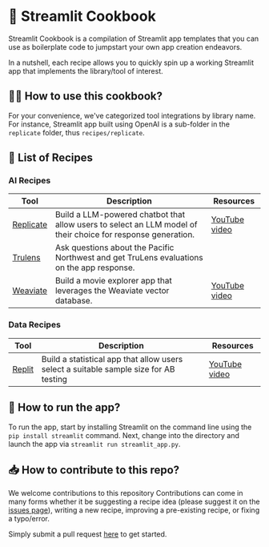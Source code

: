 # 📖 Streamlit Cookbook

Streamlit Cookbook is a compilation of Streamlit app templates that you can use as boilerplate code to jumpstart your own app creation endeavors.

In a nutshell, each recipe allows you to quickly spin up a working Streamlit app that implements the library/tool of interest. 

## 🧑‍🍳 How to use this cookbook?
For your convenience, we've categorized tool integrations by library name. For instance, Streamlit app built using OpenAI is a sub-folder in the `replicate` folder, thus `recipes/replicate`.

## 🍪 List of Recipes

### AI Recipes
| Tool | Description | Resources |
| -- | -- | -- |
| [Replicate](https://github.com/streamlit/cookbook/tree/main/recipes/replicate) | Build a LLM-powered chatbot that allow users to select an LLM model of their choice for response generation. | [YouTube video]() |
| [Trulens](https://github.com/streamlit/cookbook/tree/main/recipes/trulens) | Ask questions about the Pacific Northwest and get TruLens evaluations on the app response. | |
| [Weaviate](https://github.com/streamlit/cookbook/tree/main/recipes/weaviate) | Build a movie explorer app that leverages the Weaviate vector database. | [YouTube video](https://youtu.be/SQD-aWlhqvM) |

### Data Recipes
| Tool | Description | Resources |
| -- | -- | -- |
| [Replit](https://github.com/streamlit/cookbook/tree/main/recipes/replit) | Build a statistical app that allow users select a suitable sample size for AB testing | [YouTube video](https://youtu.be/CJ9E0Sm_hy4) |


## 🏃 How to run the app?
To run the app, start by installing Streamlit on the command line using the `pip install streamlit` command. Next, change into the directory and launch the app via `streamlit run streamlit_app.py`.

## 📥 How to contribute to this repo?
We welcome contributions to this repository  Contributions can come in many forms whether it be suggesting a recipe idea (please suggest it on the [issues page](https://github.com/streamlit/streamlit-cookbook/issues)), writing a new recipe, improving a pre-existing recipe, or fixing a typo/error.

Simply submit a pull request [here](https://github.com/streamlit/streamlit-cookbook/pulls) to get started.
